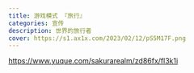 ```yaml
---
title: 游戏模式 『旅行』
categories: 宣传
description: 世界的旅行者
cover: https://s1.ax1x.com/2023/02/12/pS5M17F.png
---
```


https://www.yuque.com/sakurarealm/zd86fx/fl3k1i